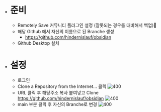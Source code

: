 - # 준비
	- Remotely Save 커뮤니티 플러그인 설정 (잘못되는 경우를 대비해서 백업)
	- 해당 Github 에서 자신의 이름으로 된 Branche 생성
		- https://github.com/hindernislauf/obsidian
	- Github Desktop 설치
- # 설정
	- 로그인
	- Clone a Repository from the Internet... 클릭
		![400](https://i.imgur.com/ZCDn2u7.png)
	- URL 클릭 후 해당주소 복사 붙여넣고 Clone
	  https://github.com/hindernislauf/obsidian
		![400](https://i.imgur.com/d7okhqv.png)
	- main 부분 클릭 후 자신의 Branche로 변경
		![400](https://i.imgur.com/U4WrUVT.png)


